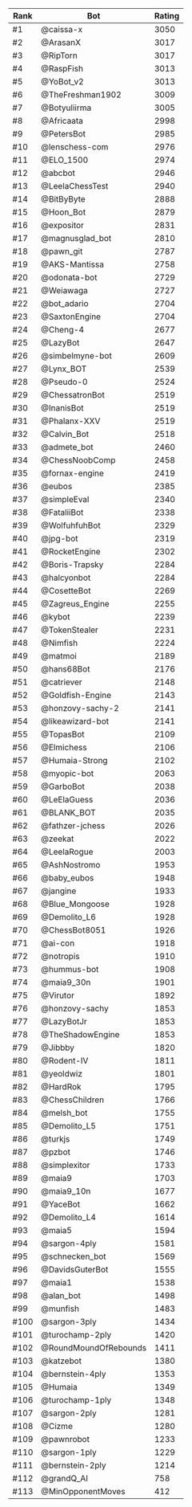 Rank|Bot|Rating
---|---|---
#1|@caissa-x|3050
#2|@ArasanX|3017
#3|@RipTorn|3017
#4|@RaspFish|3013
#5|@YoBot_v2|3013
#6|@TheFreshman1902|3009
#7|@Botyuliirma|3005
#8|@Africaata|2998
#9|@PetersBot|2985
#10|@lenschess-com|2976
#11|@ELO_1500|2974
#12|@abcbot|2946
#13|@LeelaChessTest|2940
#14|@BitByByte|2888
#15|@Hoon_Bot|2879
#16|@expositor|2831
#17|@magnusglad_bot|2810
#18|@pawn_git|2787
#19|@AKS-Mantissa|2758
#20|@odonata-bot|2729
#21|@Weiawaga|2727
#22|@bot_adario|2704
#23|@SaxtonEngine|2704
#24|@Cheng-4|2677
#25|@LazyBot|2647
#26|@simbelmyne-bot|2609
#27|@Lynx_BOT|2539
#28|@Pseudo-0|2524
#29|@ChessatronBot|2519
#30|@InanisBot|2519
#31|@Phalanx-XXV|2519
#32|@Calvin_Bot|2518
#33|@admete_bot|2460
#34|@ChessNoobComp|2458
#35|@fornax-engine|2419
#36|@eubos|2385
#37|@simpleEval|2340
#38|@FataliiBot|2338
#39|@WolfuhfuhBot|2329
#40|@jpg-bot|2319
#41|@RocketEngine|2302
#42|@Boris-Trapsky|2284
#43|@halcyonbot|2284
#44|@CosetteBot|2269
#45|@Zagreus_Engine|2255
#46|@kybot|2239
#47|@TokenStealer|2231
#48|@Nimfish|2224
#49|@matmoi|2189
#50|@hans68Bot|2176
#51|@catriever|2148
#52|@Goldfish-Engine|2143
#53|@honzovy-sachy-2|2141
#54|@likeawizard-bot|2141
#55|@TopasBot|2109
#56|@Elmichess|2106
#57|@Humaia-Strong|2102
#58|@myopic-bot|2063
#59|@GarboBot|2038
#60|@LeElaGuess|2036
#61|@BLANK_BOT|2035
#62|@fathzer-jchess|2026
#63|@zeekat|2022
#64|@LeelaRogue|2003
#65|@AshNostromo|1953
#66|@baby_eubos|1948
#67|@jangine|1933
#68|@Blue_Mongoose|1928
#69|@Demolito_L6|1928
#70|@ChessBot8051|1926
#71|@ai-con|1918
#72|@notropis|1910
#73|@hummus-bot|1908
#74|@maia9_30n|1901
#75|@Virutor|1892
#76|@honzovy-sachy|1853
#77|@LazyBotJr|1853
#78|@TheShadowEngine|1853
#79|@Jibbby|1820
#80|@Rodent-IV|1811
#81|@yeoldwiz|1801
#82|@HardRok|1795
#83|@ChessChildren|1766
#84|@melsh_bot|1755
#85|@Demolito_L5|1751
#86|@turkjs|1749
#87|@pzbot|1746
#88|@simplexitor|1733
#89|@maia9|1703
#90|@maia9_10n|1677
#91|@YaceBot|1662
#92|@Demolito_L4|1614
#93|@maia5|1594
#94|@sargon-4ply|1581
#95|@schnecken_bot|1569
#96|@DavidsGuterBot|1555
#97|@maia1|1538
#98|@alan_bot|1498
#99|@munfish|1483
#100|@sargon-3ply|1434
#101|@turochamp-2ply|1420
#102|@RoundMoundOfRebounds|1411
#103|@katzebot|1380
#104|@bernstein-4ply|1353
#105|@Humaia|1349
#106|@turochamp-1ply|1348
#107|@sargon-2ply|1281
#108|@Cizme|1280
#109|@pawnrobot|1233
#110|@sargon-1ply|1229
#111|@bernstein-2ply|1214
#112|@grandQ_AI|758
#113|@MinOpponentMoves|412
